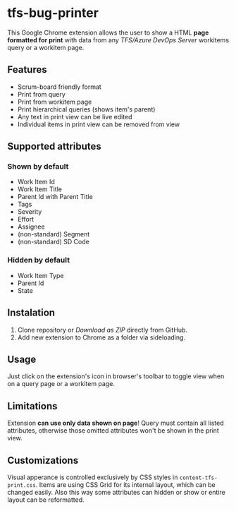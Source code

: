 # tfs-bug-printer
This Google Chrome extension allows the user to show a HTML **page formatted for print** with data from any _TFS/Azure DevOps Server_ workitems query or a workitem page.

## Features
* Scrum-board friendly format
* Print from query
* Print from workitem page
* Print hierarchical queries (shows item's parent)
* Any text in print view can be live edited
* Individual items in print view can be removed from view

## Supported attributes
### Shown by default
* Work Item Id
* Work Item Title
* Parent Id with Parent Title
* Tags
* Severity
* Effort
* Assignee
* (non-standard) Segment
* (non-standard) SD Code
### Hidden by default
* Work Item Type
* Parent Id
* State

## Instalation
1) Clone repository or _Download as ZIP_ directly from GitHub.
1) Add new extension to Chrome as a folder via sideloading.

## Usage
Just click on the extension's icon in browser's toolbar to toggle view when on a query page or a workitem page.

## Limitations
Extension **can use only data shown on page**! Query must contain all listed attributes, otherwise those omitted attributes won't be shown in the print view.

## Customizations
Visual apperance is controlled exclusively by CSS styles in `content-tfs-print.css`. Items are using CSS Grid for its internal layout, which can be changed easily. Also this way some attributes can hidden or show or entire layout can be reformatted.